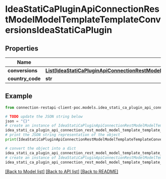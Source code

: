 # IdeaStatiCaPluginApiConnectionRestModelModelTemplateTemplateConversionsIdeaStatiCaPlugin


## Properties

Name | Type | Description | Notes
------------ | ------------- | ------------- | -------------
**conversions** | [**List[IdeaStatiCaPluginApiConnectionRestModelModelTemplateBaseTemplateConversionIdeaStatiCaPlugin]**](IdeaStatiCaPluginApiConnectionRestModelModelTemplateBaseTemplateConversionIdeaStatiCaPlugin.md) |  | [optional] 
**country_code** | **str** |  | [optional] 

## Example

```python
from connection-restapi-client-poc.models.idea_stati_ca_plugin_api_connection_rest_model_model_template_template_conversions_idea_stati_ca_plugin import IdeaStatiCaPluginApiConnectionRestModelModelTemplateTemplateConversionsIdeaStatiCaPlugin

# TODO update the JSON string below
json = "{}"
# create an instance of IdeaStatiCaPluginApiConnectionRestModelModelTemplateTemplateConversionsIdeaStatiCaPlugin from a JSON string
idea_stati_ca_plugin_api_connection_rest_model_model_template_template_conversions_idea_stati_ca_plugin_instance = IdeaStatiCaPluginApiConnectionRestModelModelTemplateTemplateConversionsIdeaStatiCaPlugin.from_json(json)
# print the JSON string representation of the object
print(IdeaStatiCaPluginApiConnectionRestModelModelTemplateTemplateConversionsIdeaStatiCaPlugin.to_json())

# convert the object into a dict
idea_stati_ca_plugin_api_connection_rest_model_model_template_template_conversions_idea_stati_ca_plugin_dict = idea_stati_ca_plugin_api_connection_rest_model_model_template_template_conversions_idea_stati_ca_plugin_instance.to_dict()
# create an instance of IdeaStatiCaPluginApiConnectionRestModelModelTemplateTemplateConversionsIdeaStatiCaPlugin from a dict
idea_stati_ca_plugin_api_connection_rest_model_model_template_template_conversions_idea_stati_ca_plugin_from_dict = IdeaStatiCaPluginApiConnectionRestModelModelTemplateTemplateConversionsIdeaStatiCaPlugin.from_dict(idea_stati_ca_plugin_api_connection_rest_model_model_template_template_conversions_idea_stati_ca_plugin_dict)
```
[[Back to Model list]](../README.md#documentation-for-models) [[Back to API list]](../README.md#documentation-for-api-endpoints) [[Back to README]](../README.md)


